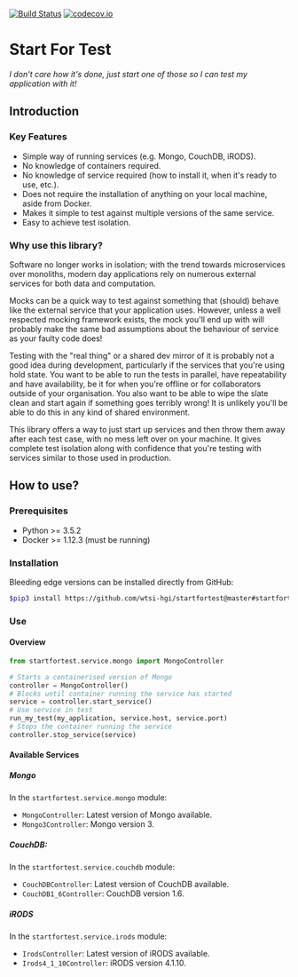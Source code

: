 [![Build Status](https://travis-ci.org/wtsi-hgi/startfortest.svg)](https://travis-ci.org/wtsi-hgi/startfortest)
[![codecov.io](https://codecov.io/gh/wtsi-hgi/startfortest/graph/badge.svg)](https://codecov.io/github/wtsi-hgi/startfortest)
# Start For Test 
*I don't care how it's done, just start one of those so I can test my application with it!*

## Introduction
### Key Features
- Simple way of running services (e.g. Mongo, CouchDB, iRODS).
- No knowledge of containers required.
- No knowledge of service required (how to install it, when it's ready to use, etc.).
- Does not require the installation of anything on your local machine, aside from Docker.
- Makes it simple to test against multiple versions of the same service.
- Easy to achieve test isolation.

### Why use this library?
Software no longer works in isolation; with the trend towards microservices over monoliths, modern day applications 
rely on numerous external services for both data and computation.

Mocks can be a quick way to test against something that (should) behave like the external service that your 
application uses. However, unless a well respected mocking framework exists, the mock you'll end up with will probably 
make the same bad assumptions about the behaviour of service as your faulty code does!

Testing with the "real thing" or a shared dev mirror of it is probably not a good idea during development, 
particularly if the services that you're using hold state. You want to be able to run the tests in parallel, have 
repeatability and have availability, be it for when you're offline or for collaborators outside of your organisation. 
You also want to be able to wipe the slate clean and start again if something goes terribly wrong! It is unlikely you'll
be able to do this in any kind of shared environment.

This library offers a way to just start up services and then throw them away after each test case, with no mess left 
over on your machine. It gives complete test isolation along with confidence that you're testing with services similar 
to those used in production.


## How to use?
### Prerequisites
- Python >= 3.5.2
- Docker >= 1.12.3 (must be running)

### Installation
Bleeding edge versions can be installed directly from GitHub:
```bash
$pip3 install https://github.com/wtsi-hgi/startfortest@master#startfortest
```

### Use
#### Overview
```python
from startfortest.service.mongo import MongoController

# Starts a containerised version of Mongo
controller = MongoController()              
# Blocks until container running the service has started
service = controller.start_service()      
# Use service in test
run_my_test(my_application, service.host, service.port)
# Stops the container running the service
controller.stop_service(service)                                 
```


#### Available Services
##### Mongo
In the `startfortest.service.mongo` module:
- `MongoController`: Latest version of Mongo available.
- `Mongo3Controller`: Mongo version 3.

##### CouchDB:
In the `startfortest.service.couchdb` module:
- `CouchDBController`: Latest version of CouchDB available.
- `CouchDB1_6Controller`: CouchDB version 1.6.

##### iRODS
In the `startfortest.service.irods` module:
- `IrodsController`: Latest version of iRODS available.  
- `Irods4_1_10Controller`: iRODS version 4.1.10.
